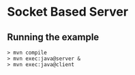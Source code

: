 # Socket Based Server

## Running the example

```
> mvn compile
> mvn exec:java@server &
> mvn exec:java@client
```
